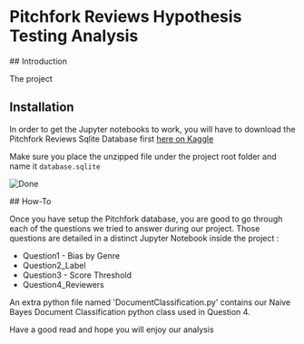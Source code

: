 # Pitchfork Reviews Hypothesis Testing Analysis

## Introduction

The project

## Installation

In order to get the Jupyter notebooks to work, you will have to download the
Pitchfork Reviews Sqlite Database first [here on Kaggle](https://www.kaggle.com/nolanbconaway/pitchfork-data)

Make sure you place the unzipped file under the project root folder and name it
`database.sqlite`

![Done](https://i.giphy.com/media/9Jcw5pUQlgQLe5NonJ/giphy-downsized.gif)

## How-To

Once you have setup the Pitchfork database, you are good to go through each of
the questions we tried to answer during our project. Those questions are detailed
in a distinct Jupyter Notebook inside the project :

- Question1 - Bias by Genre
- Question2_Label
- Question3 - Score Threshold
- Question4_Reviewers

An extra python file named 'DocumentClassification.py' contains our Naive Bayes
Document Classification python class used in Question 4.

Have a good read and hope you will enjoy our analysis

